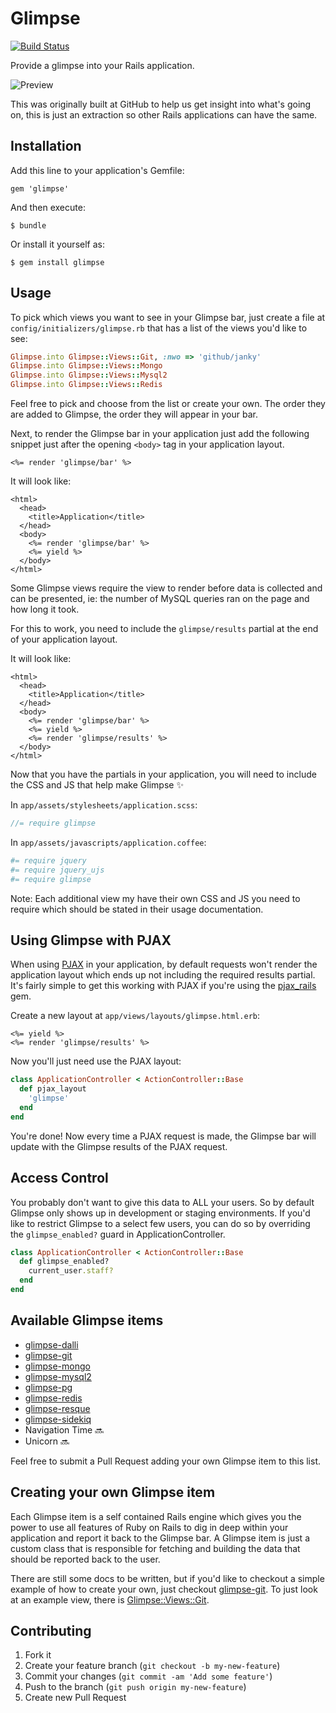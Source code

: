 # Glimpse

[![Build Status](https://travis-ci.org/dewski/glimpse.png?branch=master)](https://travis-ci.org/dewski/glimpse)

Provide a glimpse into your Rails application.

![Preview](https://f.cloud.github.com/assets/79995/244991/03cee1fa-8a74-11e2-8e33-283cf1298a60.png)

This was originally built at GitHub to help us get insight into what's going
on, this is just an extraction so other Rails applications can have the same.

## Installation

Add this line to your application's Gemfile:

    gem 'glimpse'

And then execute:

    $ bundle

Or install it yourself as:

    $ gem install glimpse

## Usage

To pick which views you want to see in your Glimpse bar, just create a file at
`config/initializers/glimpse.rb` that has a list of the views you'd like to see:

```ruby
Glimpse.into Glimpse::Views::Git, :nwo => 'github/janky'
Glimpse.into Glimpse::Views::Mongo
Glimpse.into Glimpse::Views::Mysql2
Glimpse.into Glimpse::Views::Redis
```

Feel free to pick and choose from the list or create your own. The order they
are added to Glimpse, the order they will appear in your bar.

Next, to render the Glimpse bar in your application just add the following snippet
just after the opening `<body>` tag in your application layout.

```erb
<%= render 'glimpse/bar' %>
```

It will look like:

```erb
<html>
  <head>
    <title>Application</title>
  </head>
  <body>
    <%= render 'glimpse/bar' %>
    <%= yield %>
  </body>
</html>
```

Some Glimpse views require the view to render before data is collected and can
be presented, ie: the number of MySQL queries ran on the page and how
long it took.

For this to work, you need to include the `glimpse/results` partial at the end of your
application layout.

It will look like:

```erb
<html>
  <head>
    <title>Application</title>
  </head>
  <body>
    <%= render 'glimpse/bar' %>
    <%= yield %>
    <%= render 'glimpse/results' %>
  </body>
</html>
```

Now that you have the partials in your application, you will need to include the
CSS and JS that help make Glimpse :sparkles:

In `app/assets/stylesheets/application.scss`:

```scss
//= require glimpse
```

In `app/assets/javascripts/application.coffee`:

```coffeescript
#= require jquery
#= require jquery_ujs
#= require glimpse
```

Note: Each additional view my have their own CSS and JS you need to require
which should be stated in their usage documentation.

## Using Glimpse with PJAX

When using [PJAX](https://github.com/defunkt/jquery-pjax) in your application, by default requests won't render the
application layout which ends up not including the required results partial.
It's fairly simple to get this working with PJAX if you're using the
[pjax_rails](https://github.com/rails/pjax_rails) gem.

Create a new layout at `app/views/layouts/glimpse.html.erb`:

```erb
<%= yield %>
<%= render 'glimpse/results' %>
```

Now you'll just need use the PJAX layout:

```ruby
class ApplicationController < ActionController::Base
  def pjax_layout
    'glimpse'
  end
end
```

You're done! Now every time a PJAX request is made, the Glimpse bar will update
with the Glimpse results of the PJAX request.

## Access Control

You probably don't want to give this data to ALL your users. So by default Glimpse
only shows up in development or staging environments. If you'd like to restrict Glimpse
to a select few users, you can do so by overriding the `glimpse_enabled?` guard in
ApplicationController.

```ruby
class ApplicationController < ActionController::Base
  def glimpse_enabled?
    current_user.staff?
  end
end
```

## Available Glimpse items

- [glimpse-dalli](https://github.com/dewski/glimpse-dalli)
- [glimpse-git](https://github.com/dewski/glimpse-git)
- [glimpse-mongo](https://github.com/dewski/glimpse-mongo)
- [glimpse-mysql2](https://github.com/dewski/glimpse-mysql2)
- [glimpse-pg](https://github.com/dewski/glimpse-pg)
- [glimpse-redis](https://github.com/dewski/glimpse-redis)
- [glimpse-resque](https://github.com/dewski/glimpse-resque)
- [glimpse-sidekiq](https://github.com/suranyami/glimpse-sidekiq)
- Navigation Time :soon:
- Unicorn :soon:

Feel free to submit a Pull Request adding your own Glimpse item to this list.

## Creating your own Glimpse item

Each Glimpse item is a self contained Rails engine which gives you the power to
use all features of Ruby on Rails to dig in deep within your application and
report it back to the Glimpse bar. A Glimpse item is just a custom class that
is responsible for fetching and building the data that should be reported back
to the user.

There are still some docs to be written, but if you'd like to checkout a simple
example of how to create your own, just checkout [glimpse-git](https://github.com/dewski/glimpse-git).
To just look at an example view, there is [Glimpse::Views::Git](https://github.com/dewski/glimpse-git/blob/master/lib/glimpse/views/git.rb).

## Contributing

1. Fork it
2. Create your feature branch (`git checkout -b my-new-feature`)
3. Commit your changes (`git commit -am 'Add some feature'`)
4. Push to the branch (`git push origin my-new-feature`)
5. Create new Pull Request
